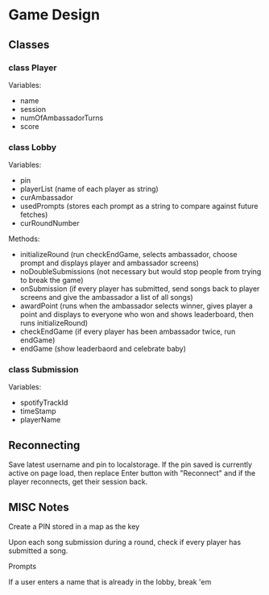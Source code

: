 # Game Design


## Classes

### class Player
Variables:
- name
- session
- numOfAmbassadorTurns
- score

### class Lobby
Variables:
- pin
- playerList (name of each player as string)
- curAmbassador
- usedPrompts (stores each prompt as a string to compare against future fetches)
- curRoundNumber

Methods:
- initializeRound (run checkEndGame, selects ambassador, choose prompt and displays player and ambassador screens)
- noDoubleSubmissions (not necessary but would stop people from trying to break the game)
- onSubmission (if every player has submitted, send songs back to player screens and give the ambassador a list of all songs)
- awardPoint (runs when the ambassador selects winner, gives player a point and displays to everyone who won and shows leaderboard, then runs initializeRound)
- checkEndGame (if every player has been ambassador twice, run endGame)
- endGame (show leaderbaord and celebrate baby)

### class Submission
Variables:
- spotifyTrackId
- timeStamp
- playerName

## Reconnecting

Save latest username and pin to localstorage. If the pin saved is currently active on page load, then replace Enter button with "Reconnect" and if the player reconnects, get their session back.


## MISC Notes

Create a PIN stored in a map as the key

Upon each song submission during a round, check if every player has submitted a song.

Prompts

If a user enters a name that is already in the lobby, break 'em